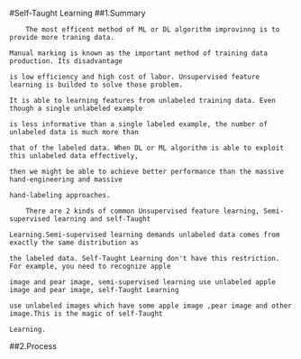 #Self-Taught Learning
##1.Summary
    
        The most efficent method of ML or DL algorithm improvinng is to provide more traning data.
    
    Manual marking is known as the important method of training data production. Its disadvantage 
    
    is low efficiency and high cost of labor. Unsupervised feature learning is builded to solve those problem.
    
    It is able to learning features from unlabeled training data. Even though a single unlabeled example 
    
    is less informative than a single labeled example, the number of unlabeled data is much more than 
    
    that of the labeled data. When DL or ML algorithm is able to exploit this unlabeled data effectively,
    
    then we might be able to achieve better performance than the massive hand-engineering and massive 
    
    hand-labeling approaches.
    
        There are 2 kinds of common Unsupervised feature learning, Semi-supervised learning and self-Taught 
        
    Learning.Semi-supervised learning demands unlabeled data comes from exactly the same distribution as 
    
    the labeled data. Self-Taught Learning don't have this restriction. For example, you need to recognize apple 
    
    image and pear image, semi-supervised learning use unlabeled apple image and pear image, self-Taught Learning 
    
    use unlabeled images which have some apple image ,pear image and other image.This is the magic of self-Taught 
    
    Learning.
    
##2.Process
    
    

    
    
